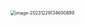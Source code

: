 <img src="/Users/ruichengm/knowledge_repository/fivePenLearning/3.字根/4.捺区/a.assets//image-20231229134600899.png" alt="image-20231229134600899" style="zoom:50%;" />